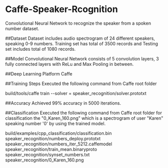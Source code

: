 # Caffe-Speaker-Rcognition
Convolutional Neural Network to recognize the speaker from a spoken number dataset.

##Dataset
Dataset includes audio spectrogram of 24 different speakers, speaking 0-9 numbers. 
Training set has total of 3500 records and Testing set includes total of 1080 records.

##Model
Convolutional Neural Network consists of 5 convolution layers, 3 fully connected layers with ReLu and Max Pooling in between. 

##Deep Learning Platform
Caffe

##Training Steps
Executed the following command from Caffe root folder

build/tools/caffe train --solver = speaker_recognition/solver.prototxt

##Accuracy
Achieved 99% accuracy in 5000 iterations.

##Classification
Executed the following command from Caffe root folder for classification the "0_Karen_160.png" which is a spectrogram of user "Karen" speaking number '0' by using the trained model.

build/examples/cpp_classification/classification.bin speaker_recognition/numbers_deploy.prototxt speaker_recognition/numbers_iter_5212.caffemodel speaker_recognition/train_mean.binaryproto speaker_recognition/synset_numbers.txt speaker_recognition/0_Karen_160.png
